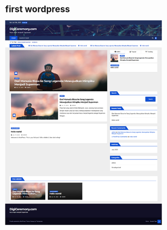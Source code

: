 # first wordpress
<img src="https://github.com/ahmadbadri25/dokumentasi/blob/23248600e807569d798ca36981aca1f6eaf2133e/wordpress.png" alt="">
